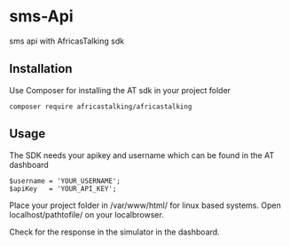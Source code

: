 # sms-Api
sms api with AfricasTalking sdk

## Installation

Use Composer for installing the AT sdk in your project folder

```
composer require africastalking/africastalking
```
## Usage
The SDK needs your apikey and username which can be found in the AT dashboard
```
$username = 'YOUR_USERNAME'; 
$apiKey   = 'YOUR_API_KEY'; 

```
Place your project folder in /var/www/html/ for linux based systems.
Open localhost/pathtofile/ on your localbrowser.

Check for the response in the simulator in the dashboard.
